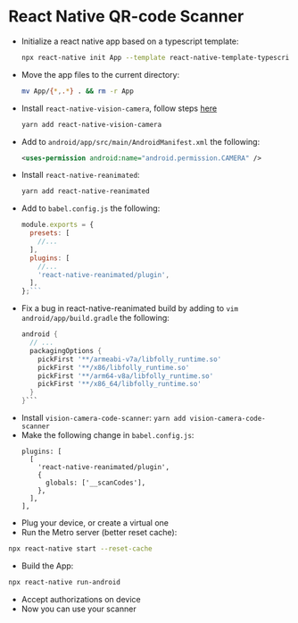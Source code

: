# React Native QR-code Scanner

- Initialize a react native app based on a typescript template:
  ```bash
  npx react-native init App --template react-native-template-typescript
  ```
- Move the app files to the current directory:
  ```bash
  mv App/{*,.*} . && rm -r App
  ```
- Install `react-native-vision-camera`, follow steps [here](https://github.com/mrousavy/react-native-vision-camera)
  ```bash
  yarn add react-native-vision-camera
  ```
- Add to `android/app/src/main/AndroidManifest.xml` the following:
  ```xml
  <uses-permission android:name="android.permission.CAMERA" />
  ```
- Install `react-native-reanimated`:
  ```bash
  yarn add react-native-reanimated
  ```
- Add to `babel.config.js` the following:
  ```js
  module.exports = {
    presets: [
      //...
    ],
    plugins: [
      //...
      'react-native-reanimated/plugin',
    ],
  };```
- Fix a bug in react-native-reanimated build by adding to `vim android/app/build.gradle` the following:
  ```gradle
  android {
    // ...
    packagingOptions {
      pickFirst '**/armeabi-v7a/libfolly_runtime.so'
      pickFirst '**/x86/libfolly_runtime.so'
      pickFirst '**/arm64-v8a/libfolly_runtime.so'
      pickFirst '**/x86_64/libfolly_runtime.so'
    }
  }```
- Install `vision-camera-code-scanner`:
  `yarn add vision-camera-code-scanner`
- Make the following change in `babel.config.js`:
  ```
  plugins: [
    [
      'react-native-reanimated/plugin',
      {
        globals: ['__scanCodes'],
      },
    ],
  ],
  ```
- Plug your device, or create a virtual one
- Run the Metro server (better reset cache):
```bash
npx react-native start --reset-cache
```
- Build the App:
```bash
npx react-native run-android
```
- Accept authorizations on device
- Now you can use your scanner
